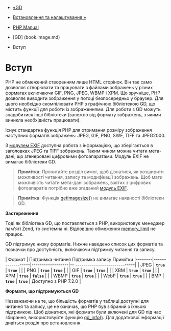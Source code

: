 - [«GD](book.image.md)
- [Встановлення та налаштування »](image.setup.md)

- [PHP Manual](index.md)
- [GD] (book.image.md)
-   Вступ

# Вступ

PHP не обмежений створенням лише HTML сторінок. Він так само дозволяє
створювати та працювати з файлами зображень у різних форматах включаючи
GIF, PNG, JPEG, WBMP і XPM. Що зручніше, PHP дозволяє виводити
зображення у потоці безпосередньо у браузер. Для цього необхідно
скомпілювати PHP з графічною бібліотекою GD, що містить функції для
роботи із зображеннями. Для роботи з GD можуть знадобитися інші
бібліотеки (залежно від формату зображень, з якими виникла
необхідність працювати).

Існує стандартна функція PHP для отримання розміру зображення
наступних форматів зображень: JPEG, GIF, PNG, SWF, TIFF та JPEG2000.

З [модулем EXIF](ref.exif.md) доступна робота з інформацією,
що зберігається в заголовках JPEG та TIFF зображень. Таким чином можна
читати мета-дані, що згенеровані цифровими фотоапаратами. Модуль
EXIF не вимагає бібліотеки GD.

> **Примітка**: Прочитайте розділ вимог, щоб дізнатися, як
> розширити можливості читання, запису та модифікації зображень. Щоб
> мати можливість читати мета-дані зображень, взятих з цифрових
> фотоапаратів потрібно вже згаданий [модуль EXIF](ref.exif.md).

> **Примітка**: Функція [getimagesize()](function.getimagesize.md) не
> вимагає наявності бібліотеки GD.

**Застереження**

Тоді як бібліотека GD, що поставляється з PHP, використовує менеджер пам'яті
Zend, то системна ні. Відповідно обмеження
[memory_limit](ini.core.md#ini.memory-limit) не працює.

GD підтримує низку форматів. Нижче наведено список цих форматів та
позначки про доступність, включаючи підтримку читання та запису.

| Формат | Підтримка читання Підтримка запису Примітки
|--------|------------------|------------------|-- -----------------------------|
| JPEG | **`true`** | **`true`** | |
| PNG | **`true`** | **`true`** | |
| GIF | **`true`** | **`true`** | |
| XBM | **`true`** | **`true`** | |
| XPM | **`true`** | **`false`** | |
| WBMP | **`true`** | **`true`** | |
| WebP | **`true`** | **`true`** | |
| BMP | **`true`** | **`true`** | Доступно з PHP 7.2.0 |

**Формати, що підтримуються GD**

Незважаючи на те, що більшість форматів у таблиці доступні
для читання та запису, це не означає, що PHP був зібраний з їхньою підтримкою.
Щоб дізнатися, які формати були включені для GD під час збирання, використовуйте
функцію [gd_info()](function.gd-info.md). Для додаткової
інформації дивіться розділ про встановлення.
